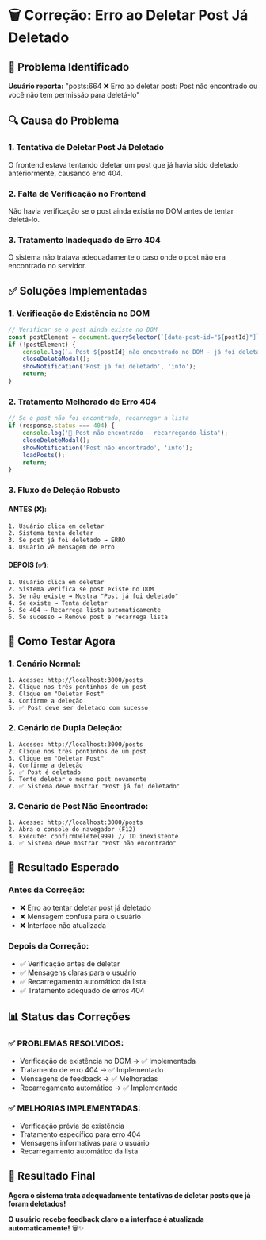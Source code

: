 # 🗑️ Correção: Erro ao Deletar Post Já Deletado

## 🚨 Problema Identificado

**Usuário reporta:** "posts:664 ❌ Erro ao deletar post: Post não encontrado ou você não tem permissão para deletá-lo"

## 🔍 Causa do Problema

### **1. Tentativa de Deletar Post Já Deletado**

O frontend estava tentando deletar um post que já havia sido deletado anteriormente, causando erro 404.

### **2. Falta de Verificação no Frontend**

Não havia verificação se o post ainda existia no DOM antes de tentar deletá-lo.

### **3. Tratamento Inadequado de Erro 404**

O sistema não tratava adequadamente o caso onde o post não era encontrado no servidor.

## ✅ Soluções Implementadas

### **1. Verificação de Existência no DOM**

```javascript
// Verificar se o post ainda existe no DOM
const postElement = document.querySelector(`[data-post-id="${postId}"]`);
if (!postElement) {
    console.log(`⚠️ Post ${postId} não encontrado no DOM - já foi deletado`);
    closeDeleteModal();
    showNotification('Post já foi deletado', 'info');
    return;
}
```

### **2. Tratamento Melhorado de Erro 404**

```javascript
// Se o post não foi encontrado, recarregar a lista
if (response.status === 404) {
    console.log('🔄 Post não encontrado - recarregando lista');
    closeDeleteModal();
    showNotification('Post não encontrado', 'info');
    loadPosts();
    return;
}
```

### **3. Fluxo de Deleção Robusto**

#### **ANTES (❌):**
```
1. Usuário clica em deletar
2. Sistema tenta deletar
3. Se post já foi deletado → ERRO
4. Usuário vê mensagem de erro
```

#### **DEPOIS (✅):**
```
1. Usuário clica em deletar
2. Sistema verifica se post existe no DOM
3. Se não existe → Mostra "Post já foi deletado"
4. Se existe → Tenta deletar
5. Se 404 → Recarrega lista automaticamente
6. Se sucesso → Remove post e recarrega lista
```

## 🧪 Como Testar Agora

### **1. Cenário Normal:**
```
1. Acesse: http://localhost:3000/posts
2. Clique nos três pontinhos de um post
3. Clique em "Deletar Post"
4. Confirme a deleção
5. ✅ Post deve ser deletado com sucesso
```

### **2. Cenário de Dupla Deleção:**
```
1. Acesse: http://localhost:3000/posts
2. Clique nos três pontinhos de um post
3. Clique em "Deletar Post"
4. Confirme a deleção
5. ✅ Post é deletado
6. Tente deletar o mesmo post novamente
7. ✅ Sistema deve mostrar "Post já foi deletado"
```

### **3. Cenário de Post Não Encontrado:**
```
1. Acesse: http://localhost:3000/posts
2. Abra o console do navegador (F12)
3. Execute: confirmDelete(999) // ID inexistente
4. ✅ Sistema deve mostrar "Post não encontrado"
```

## 🎯 Resultado Esperado

### **Antes da Correção:**
- ❌ Erro ao tentar deletar post já deletado
- ❌ Mensagem confusa para o usuário
- ❌ Interface não atualizada

### **Depois da Correção:**
- ✅ Verificação antes de deletar
- ✅ Mensagens claras para o usuário
- ✅ Recarregamento automático da lista
- ✅ Tratamento adequado de erros 404

## 📊 Status das Correções

### **✅ PROBLEMAS RESOLVIDOS:**
- Verificação de existência no DOM → ✅ Implementada
- Tratamento de erro 404 → ✅ Implementado
- Mensagens de feedback → ✅ Melhoradas
- Recarregamento automático → ✅ Implementado

### **✅ MELHORIAS IMPLEMENTADAS:**
- Verificação prévia de existência
- Tratamento específico para erro 404
- Mensagens informativas para o usuário
- Recarregamento automático da lista

## 🚀 Resultado Final

**Agora o sistema trata adequadamente tentativas de deletar posts que já foram deletados!**

**O usuário recebe feedback claro e a interface é atualizada automaticamente!** 🗑️✨
